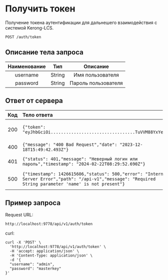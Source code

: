 # Получить токен
Получение токена аутентификации для дальнешего взаимодействия с системой Kerong-LCS.
```
POST /auth/token
```
## Описание тела запроса
| Наименование |  Тип   |      Описание       |
|:------------:|:------:|:-------------------:|
|   username   | String |  Имя пользователя   |
|   password   | String | Пароль пользователя |

## Ответ от сервера
| Код | Тело ответа                                                                                                                                                                                                                                                       |                   Описание                  |
|:---:|:------------------------------------------------------------------------------------------------------------------------------------------------------------------------------------------------------------------------------------------------------------------|:-------------------------------------------:|
| 200 | ```{"token": "eyJhbGciOi.................................TuVVM88YxYe8"}```                                                                                                                                                                                        |    Успешная операция по получению токена    |
| 400 | ```{"message": "400 Bad Request","date": "2023-12-18T15:49:42.493Z"}```                                                                                                                                                                                           |             Неправильный запрос             |
| 401 | ```{"status": 401,"message": "Неверный логин или пароль","timestamp": "2024-02-22T08:29:52.690Z"}```                                                                                           |          Неверный логин или пароль          |
| 500 | ```{"timestamp": 1426615606,"status": 500,"error": "Internal Server Error","path": "/api-v1","message": "Required String parameter 'name' is not present"}```                                                                       | Непредусмотренная внутренняя ошибка сервера |
## Пример запроса
Request URL:
```
http://localhost:9778/api/v1/auth/token
```
curl:
```
curl -X 'POST' \
  'http://localhost:9778/api/v1/auth/token' \
  -H 'accept: application/json' \
  -H 'Content-Type: application/json' \
  -d '{
  "username": "admin",
  "password": "masterkey"
}'
```